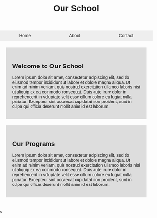 <!DOCTYPE html>
<html>
<head>
  <title>Our School</title>
  <style>
    /* CSS code goes here */
    body {
      font-family: sans-serif;
      padding: 0;
      margin: 0;
    }

    header {
      background-color: #333;
      color: white;
      padding: 20px;
      text-align: center;
    }

    nav {
      display: flex;
      justify-content: space-around;
      background-color: #eee;
    }

    nav a {
      color: #333;
      text-decoration: none;
      padding: 10px;
      display: block;
    }

    nav a:hover {
      background-color: #ccc;
    }

    main {
      padding: 20px;
    }

    .info-section {
      background-color: #ddd;
      padding: 20px;
      margin-bottom: 20px;
    }

    footer {
      background-color: #333;
      color: white;
      text-align: center;
      padding: 10px;
    }
  </style>
</head>
<body>
  <header>
    <h1>Our School</h1>
  </header>
  <nav>
    <a href="#">Home</a>
    <a href="#">About</a>
    <a href="#">Contact</a>
  </nav>
  <main>
    <div class="info-section">
      <h2>Welcome to Our School</h2>
      <p>Lorem ipsum dolor sit amet, consectetur adipiscing elit, sed do eiusmod tempor incididunt ut labore et dolore magna aliqua. Ut enim ad minim veniam, quis nostrud exercitation ullamco laboris nisi ut aliquip ex ea commodo consequat. Duis aute irure dolor in reprehenderit in voluptate velit esse cillum dolore eu fugiat nulla pariatur. Excepteur sint occaecat cupidatat non proident, sunt in culpa qui officia deserunt mollit anim id est laborum.</p>
    </div>
    <div class="info-section">
      <h2>Our Programs</h2>
      <p>Lorem ipsum dolor sit amet, consectetur adipiscing elit, sed do eiusmod tempor incididunt ut labore et dolore magna aliqua. Ut enim ad minim veniam, quis nostrud exercitation ullamco laboris nisi ut aliquip ex ea commodo consequat. Duis aute irure dolor in reprehenderit in voluptate velit esse cillum dolore eu fugiat nulla pariatur. Excepteur sint occaecat cupidatat non proident, sunt in culpa qui officia deserunt mollit anim id est laborum.</p>
    </div>
  </main>
  <
